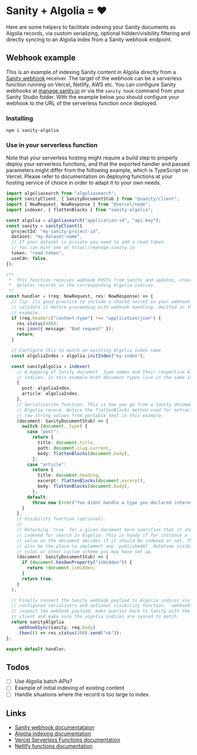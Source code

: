 # Sanity + Algolia = ♥️

Here are some helpers to facilitate indexing your Sanity documents as Algolia records, via custom serializing, optional hidden/visibility filtering and directly syncing to an Algolia index from a Sanity webhook endpoint.

## Webhook example

This is an example of indexing Sanity content in Algolia directly from a [Sanity webhook](https://www.sanity.io/docs/webhooks) receiver. The target of the webhook can be a serverless function running on Vercel, Netlify, AWS etc. You can configure Sanity webhooks at [manage.sanity.io](https://manage.sanity.io) or via the `sanity hook` command from your Sanity Studio folder. With the example below you should configure your webhook to the URL of the serverless function once deployed.

### Installing

```
npm i sanity-algolia
```

### Use in your serverless function

Note that your serverless hosting might require a build step to properly deploy your serverless functions, and that the exported handler and passed parameters might differ from the following example, which is TypeScript on Vercel. Please refer to documentation on deploying functions at your hosting service of choice in order to adapt it to your own needs.

```typescript
import algoliasearch from "algoliasearch";
import sanityClient, { SanityDocumentStub } from "@sanity/client";
import { NowRequest, NowResponse } from "@vercel/node";
import indexer, { flattenBlocks } from "sanity-algolia";

const algolia = algoliasearch("application-id", "api-key");
const sanity = sanityClient({
  projectId: "my-sanity-project-id",
  dataset: "my-dataset-name",
  // If your dataset is private you need to add a read token.
  // You can mint one at https://manage.sanity.io
  token: "read-token",
  useCdn: false,
});

/**
 *  This function receives webhook POSTs from Sanity and updates, creates or
 *  deletes records in the corresponding Algolia indices.
 */
const handler = (req: NowRequest, res: NowResponse) => {
  // Tip: Its good practice to include a shared secret in your webhook URLs and
  // validate it before proceeding with webhook handling. Omitted in this short
  // example.
  if (req.headers["content-type"] !== "application/json") {
    res.status(400);
    res.json({ message: "Bad request" });
    return;
  }

  // Configure this to match an existing Algolia index name
  const algoliaIndex = algolia.initIndex("my-index");

  const sanityAlgolia = indexer(
    // A mapping of Sanity document _type names and their respective Algolia
    // indices. In this example both document types live in the same index.
    {
      post: algoliaIndex,
      article: algoliaIndex,
    },
    // Serialization function. This is how you go from a Sanity document to an
    // Algolia record. Notice the flattenBlocks method used for extracting the
    // raw string values from portable text in this example.
    (document: SanityDocumentStub) => {
      switch (document._type) {
        case "post":
          return {
            title: document.title,
            path: document.slug.current,
            body: flattenBlocks(document.body),
          };
        case "article":
          return {
            title: document.heading,
            excerpt: flattenBlocks(document.excerpt),
            body: flattenBlocks(document.body),
          };
        default:
          throw new Error("You didnt handle a type you declared interest in");
      }
    },
    // Visibility function (optional).
    //
    // Returning `true` for a given document here specifies that it should be
    // indexed for search in Algolia. This is handy if for instance a field
    // value on the document decides if it should be indexed or not. This would
    // also be the place to implement any `publishedAt` datetime visibility
    // rules or other custom scheme you may have set up.
    (document: SanityDocumentStub) => {
      if (document.hasOwnProperty("isHidden")) {
        return !document.isHidden;
      }
      return true;
    }
  );

  // Finally connect the Sanity webhook payload to Algolia indices via the
  // configured serializers and optional visibility function. `webhookSync` will
  // inspect the webhook payload, make queries back to Sanity with the `sanity`
  // client and make sure the algolia indices are synced to match.
  return sanityAlgolia
    .webhookSync(sanity, req.body)
    .then(() => res.status(200).send("ok"));
};

export default handler;
```

## Todos

- [ ] Use Algolia batch APIs?
- [ ] Example of initial indexing of existing content
- [ ] Handle situations where the record is too large to index.

## Links

- [Sanity webhook documentataion](https://www.sanity.io/docs/webhooks)
- [Algolia indexing documentation](https://www.algolia.com/doc/api-client/methods/indexing/)
- [Vercel Serverless Functions documentation](https://vercel.com/docs/serverless-functions/introduction)
- [Netlify functions documentation](https://docs.netlify.com/functions/build-with-javascript/)
